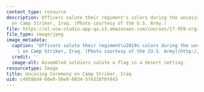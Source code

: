 ```yaml
---
content_type: resource
description: Officers salute their regiment's colors during the uncasing ceremony
  on Camp Striker, Iraq. (Photo courtesy of the U.S. Army.)
file: https://ol-ocw-studio-app-qa.s3.amazonaws.com/courses/17-959-organizational-analysis-fall-2005/c4958bd460e056e8083457431070f443_17-959f05.jpg
file_type: image/jpeg
image_metadata:
  caption: "Officers salute their regiment\u2019s colors during the uncasing ceremony\
    \ on Camp Striker, Iraq. (Photo courtesy of the [U.S. Army](http://www.army.mil/).)"
  credit: ''
  image-alt: Assembled soldiers salute a flag in a desert setting.
resourcetype: Image
title: Uncasing Ceremony on Camp Striker, Iraq
uid: c4958bd4-60e0-56e8-0834-57431070f443
---
```

